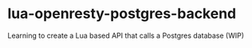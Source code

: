 # lua-openresty-postgres-backend
Learning to create a Lua based API that calls a Postgres database (WIP)

